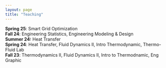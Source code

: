```yaml
---
layout: page
title: "Teaching"
---
```


**Spring 25**:  Smart Grid Optimization <br>
**Fall 24**:  Engineering Statistics, Engineering Modeling & Design <br>
**Summer 24:**    Heat Transfer <br>
**Spring 24**:  Heat Transfer, Fluid Dynamics II, Intro Thermodynamic, Thermo-Fluid Lab <br>
**Fall 23**:  Thermodynamics II, Fluid Dynamics II, Intro to Thermodnamic, Eng Graphic <br> 
